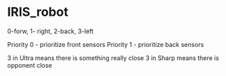 # IRIS_robot

0-forw, 1- right, 2-back, 3-left

Priority 0 - prioritize front sensors
Priority 1 - prioritize back sensors

3 in Ultra means there is something really close
3 in Sharp means there is opponent close
